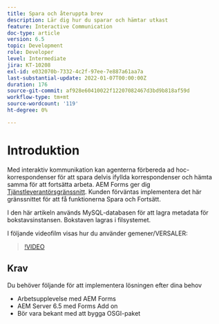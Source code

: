 ```yaml
---
title: Spara och återuppta brev
description: Lär dig hur du sparar och hämtar utkast
feature: Interactive Communication
doc-type: article
version: 6.5
topic: Development
role: Developer
level: Intermediate
jira: KT-10208
exl-id: e032070b-7332-4c2f-97ee-7e887a61aa7a
last-substantial-update: 2022-01-07T00:00:00Z
duration: 176
source-git-commit: af928e60410022f12207082467d3bd9b818af59d
workflow-type: tm+mt
source-wordcount: '119'
ht-degree: 0%

---
```


# Introduktion

Med interaktiv kommunikation kan agenterna förbereda ad hoc-korrespondenser för att spara delvis ifyllda korrespondenser och hämta samma för att fortsätta arbeta. AEM Forms ger dig [Tjänstleverantörsgränssnitt](https://developer.adobe.com/experience-manager/reference-materials/6-5/forms/javadocs/com/adobe/fd/ccm/ccr/ccrDocumentInstance/api/services/CCRDocumentInstanceService.html). Kunden förväntas implementera det här gränssnittet för att få funktionerna Spara och Fortsätt.

I den här artikeln används MySQL-databasen för att lagra metadata för bokstavsinstansen. Bokstaven lagras i filsystemet.

I följande videofilm visas hur du använder gemener/VERSALER:

>[!VIDEO](https://video.tv.adobe.com/v/342129?quality=12&learn=on)

## Krav

Du behöver följande för att implementera lösningen efter dina behov

* Arbetsupplevelse med AEM Forms
* AEM Server 6.5 med Forms Add on
* Bör vara bekant med att bygga OSGI-paket
